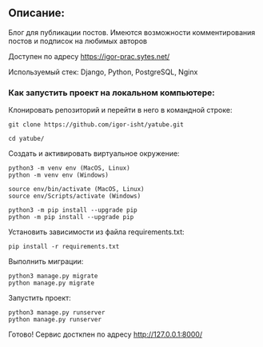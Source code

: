 ## Описание:

Блог для публикации постов. Имеются возможности комментирования постов и подписок на любимых авторов

Доступен по адресу https://igor-prac.sytes.net/

Используемый стек: Django, Python, PostgreSQL, Nginx



### Как запустить проект на локальном компьютере:

Клонировать репозиторий и перейти в него в командной строке:

```
git clone https://github.com/igor-isht/yatube.git
```

```
cd yatube/
```

Cоздать и активировать виртуальное окружение:

```
python3 -m venv env (MacOS, Linux)
python -m venv env (Windows)
```

```
source env/bin/activate (MacOS, Linux)
source env/Scripts/activate (Windows)
```

```
python3 -m pip install --upgrade pip
python -m pip install --upgrade pip
```

Установить зависимости из файла requirements.txt:

```
pip install -r requirements.txt
```

Выполнить миграции:

```
python3 manage.py migrate
python manage.py migrate
```

Запустить проект:

```
python3 manage.py runserver
python manage.py runserver
```

Готово! Сервис досткпен по адресу http://127.0.0.1:8000/
